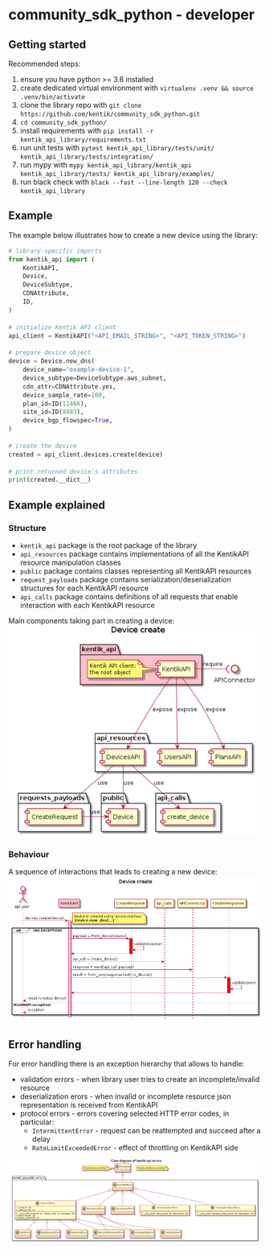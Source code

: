 # community_sdk_python - developer

## Getting started

Recommended steps:
1. ensure you have python >= 3.6 installed
1. create dedicated virtual environment with `virtualenv .venv && source .venv/bin/activate`
1. clone the library repo with `git clone https://github.com/kentik/community_sdk_python.git`
1. `cd community_sdk_python/`
1. install requirements with `pip install -r kentik_api_library/requirements.txt`
1. run unit tests with `pytest kentik_api_library/tests/unit/ kentik_api_library/tests/integration/`
1. run mypy with `mypy kentik_api_library/kentik_api kentik_api_library/tests/ kentik_api_library/examples/`
1. run black check with `black --fast --line-length 120 --check kentik_api_library`

## Example

The example below illustrates how to create a new device using the library:

```python
# library-specific imports
from kentik_api import (
    KentikAPI,
    Device,
    DeviceSubtype,
    CDNAttribute,
    ID,
)

# initialize Kentik API client
api_client = KentikAPI("<API_EMAIL_STRING>", "<API_TOKEN_STRING>")

# prepare device object
device = Device.new_dns(
    device_name="example-device-1",
    device_subtype=DeviceSubtype.aws_subnet,
    cdn_attr=CDNAttribute.yes,
    device_sample_rate=100,
    plan_id=ID(11466),
    site_id=ID(8483),
    device_bgp_flowspec=True,
)

# create the device
created = api_client.devices.create(device)

# print returned device's attributes
print(created.__dict__)
```

## Example explained

### Structure

- `kentik_api` package is the root package of the library
- `api_resources` package contains implementations of all the KentikAPI resource manipulation classes
- `public` package contains classes representing all KentikAPI resources
- `request_payloads` package contains serialization/deserialization structures for each KentikAPI resource
- `api_calls` package contains definitions of all requests that enable interaction with each KentikAPI resource

Main components taking part in creating a device:  
![Create Device - Component Diagram](./diagrams/device_create_component.png)

### Behaviour

A sequence of interactions that leads to creating a new device:  
![Create Device - Sequence Diagram](./diagrams/device_create_sequence.png)

## Error handling

For error handling there is an exception hierarchy that allows to handle:
- validation errors - when library user tries to create an incomplete/invalid resource
- deserialization erors - when invalid or incomplete resource json representation is received from KentikAPI
- protocol errors - errors covering selected HTTP error codes, in particular:
  - `IntermittentError` - request can be reattempted and succeed after a delay
  - `RateLimitExceededError` - effect of throttling on KentikAPI side

![Exception Hierarchy - Class Diagram](./diagrams/error_hierarchy_class.png)

